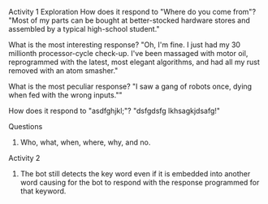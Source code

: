Activity 1
Exploration
How does it respond to "Where do you come from"?
"Most of my parts can be bought at better-stocked hardware stores and assembled by a typical high-school student."

What is the most interesting response?
"Oh, I'm fine. I just had my 30 millionth processor-cycle check-up. I've been massaged with motor oil, reprogrammed with the latest, most elegant algorithms, and had all my rust removed with an atom smasher."

What is the most peculiar response?
"I saw a gang of robots once, dying when fed with the wrong inputs.""

How does it respond to "asdfghjkl;"?
"dsfgdsfg lkhsagkjdsafg!"

Questions
1. Who, what, when, where, why, and no.

Activity 2
1. The bot still detects the key word even if it is embedded into another word causing for the bot to respond with the response programmed for that keyword.
